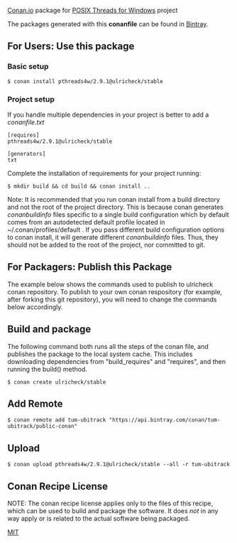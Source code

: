 
[Conan.io](https://conan.io) package for [POSIX Threads for Windows](https://sourceforge.net/projects/pthreads4w/) project

The packages generated with this **conanfile** can be found in [Bintray](https://bintray.com/tum-ubitrack/public-conan/pthreads4w%3Aulricheck).

## For Users: Use this package

### Basic setup

    $ conan install pthreads4w/2.9.1@ulricheck/stable

### Project setup

If you handle multiple dependencies in your project is better to add a *conanfile.txt*

    [requires]
    pthreads4w/2.9.1@ulricheck/stable

    [generators]
    txt

Complete the installation of requirements for your project running:

    $ mkdir build && cd build && conan install ..

Note: It is recommended that you run conan install from a build directory and not the root of the project directory.  This is because conan generates *conanbuildinfo* files specific to a single build configuration which by default comes from an autodetected default profile located in ~/.conan/profiles/default .  If you pass different build configuration options to conan install, it will generate different *conanbuildinfo* files.  Thus, they should not be added to the root of the project, nor committed to git.

## For Packagers: Publish this Package

The example below shows the commands used to publish to ulricheck conan repository. To publish to your own conan respository (for example, after forking this git repository), you will need to change the commands below accordingly.

## Build and package

The following command both runs all the steps of the conan file, and publishes the package to the local system cache.  This includes downloading dependencies from "build_requires" and "requires", and then running the build() method.

    $ conan create ulricheck/stable

## Add Remote

    $ conan remote add tum-ubitrack "https://api.bintray.com/conan/tum-ubitrack/public-conan"

## Upload

    $ conan upload pthreads4w/2.9.1@ulricheck/stable --all -r tum-ubitrack

## Conan Recipe License

NOTE: The conan recipe license applies only to the files of this recipe, which can be used to build and package the software.
It does *not* in any way apply or is related to the actual software being packaged.

[MIT](https://github.com/ulricheck/conan-glog/blob/testing/0.3.5/LICENSE.md)
